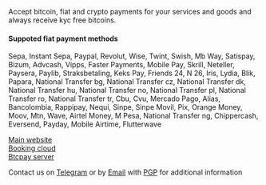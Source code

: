 Accept bitcoin, fiat and crypto payments for your services and goods and always receive kyc free bitcoins.

#### Suppoted fiat payment methods  
Sepa, Instant Sepa, Paypal, Revolut, Wise, Twint, Swish, Mb Way, Satispay, Bizum, Advcash, Vipps, Faster Payments, Mobile Pay, Skrill, Neteller, Paysera, Paylib, Straksbetaling, Keks Pay, Friends 24, N 26, Iris, Lydia, Blik, Papara, National Transfer bg, National Transfer cz, National Transfer dk, National Transfer hu, National Transfer no, National Transfer pl, National Transfer ro, National Transfer tr, Cbu, Cvu, Mercado Pago, Alias, Bancolombia, Rappipay, Nequi, Sinpe, Sinpe Movil, Pix, Orange Money, Moov, Mtn, Wave, Airtel Money, M Pesa, National Transfer ng, Chippercash, Eversend, Payday, Mobile Airtime, Flutterwave

[Main website](https://anybtcpay.com)  
[Booking cloud](https://booking.anybtcpay.com)  
[Btcpay server](https://btcpay.anybtcpay.com)

Contact us on [Telegram](https://t.me/anybtcpay) or by [Email](mailto:anybtcpay@protonmail.com) with [PGP](https://raw.githubusercontent.com/anybtcpay/.github/main/public_pgp_email.txt) for additional information

